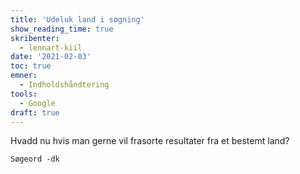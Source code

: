```yaml
---
title: 'Udeluk land i søgning'
show_reading_time: true
skribenter:
  - lennart-kiil
date: '2021-02-03'
toc: true
emner:
  - Indholdshåndtering
tools:
  - Google
draft: true
---
```


Hvadd nu hvis man gerne vil frasorte resultater fra et bestemt land?

```
Søgeord -dk
```
